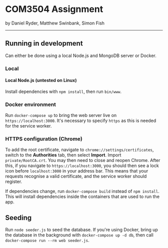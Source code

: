 # COM3504 Assignment

by Daniel Ryder, Matthew Swinbank, Simon Fish

---

## Running in development

Can either be done using a local Node.js and MongoDB server or Docker.

### Local

#### Local Node.js (untested on Linux)

Install dependencies with `npm install`, then run `bin/www`.

### Docker environment

Run `docker-compose up` to bring the web server live on
`https://localhost:3000`. It's necessary to specify `https` as this is needed
for the service worker.

### HTTPS configuration (Chrome)

To add the root certificate, navigate to
`chrome://settings/certificates`, switch to the **Authorities** tab, then select
**Import**. Import `private/RootCA.crt`. You may then need to close and reopen
Chrome. After this, if you navigate to `https://localhost:3000`, you should then
see a lock icon before `localhost:3000` in your address bar. This means that
your requests recognise a valid certificate, and the service worker should
register.

If dependencies change, run `docker-compose build` instead of `npm install`.
This will install dependencies inside the containers that are used to run the
app.

## Seeding

Run `node seeder.js` to seed the database. If you're using Docker, bring up the
database in the background with `docker-compose up -d db`, then call
`docker-compose run --rm web seeder.js`.